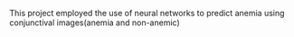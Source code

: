  This project employed the use of neural networks to predict anemia using conjunctival images(anemia and non-anemic)
